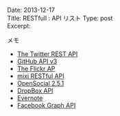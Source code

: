 Date: 2013-12-17  
Title:  RESTfull : API リスト 
Type: post  
Excerpt:   


メモ

* [The Twitter REST API](https://dev.twitter.com/docs/api)
* [GitHub API v3](http://developer.github.com/v3/)
* [The Flickr AP](https://secure.flickr.com/services/api/)
* [mixi RESTful API](http://developer.mixi.co.jp/appli/spec/pc/restful-api-for-pc/restful-api-details/)
* [OpenSocial 2.5.1](http://opensocial.org/documentation/opensocial-2-5-1/)
* [DropBox API](https://www.dropbox.com/developers)
* [Evernote](http://dev.evernote.com/intl/jp/doc/)
* [Facebook Graph API](https://developers.facebook.com/docs/graph-api/)